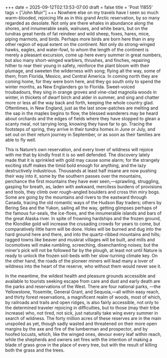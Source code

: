 +++
date = 2025-09-12T02:13:53-07:00
draft = false
title = 'Post 11855'
tags = ["John Muir"]
+++
Nowhere else on my travels have I seen so much warm-blooded, rejoicing life as in this grand Arctic reservation, by so many regarded as desolate. Not only are there whales in abundance along the shores, and innumerable seals, walruses, and white bears, but on the tundras great herds of fat reindeer and wild sheep, foxes, hares, mice, piping marmots, and birds. Perhaps more birds are born here than in any other region of equal extent on the continent. Not only do strong-winged hawks, eagles, and water-fowl, to whom the length of the continent is merely a pleasant excursion, come up here every summer in great numbers, but also many short-winged warblers, thrushes, and finches, repairing hither to rear their young in safety, reinforce the plant bloom with their plumage, and sweeten the wilderness with song; flying all the way, some of them, from Florida, Mexico, and Central America. In coming north they are coming home, for they were born here, and they go south only to spend the winter months, as New Englanders go to Florida. Sweet-voiced troubadours, they sing in orange groves and vine-clad magnolia woods in winter, in thickets of dwarf birch and alder in summer, and sing and chatter more or less all the way back and forth, keeping the whole country glad. Oftentimes, in New England, just as the last snow-patches are melting and the sap in the maples begins to flow, the blessed wanderers may be heard about orchards and the edges of fields where they have stopped to glean a scanty meal, not tarrying long, knowing they have far to go. Tracing the footsteps of spring, they arrive in their tundra homes in June or July, and set out on their return journey in September, or as soon as their families are able to fly well.

This is Nature’s own reservation, and every lover of wildness will rejoice with me that by kindly frost it is so well defended. The discovery lately made that it is sprinkled with gold may cause some alarm; for the strangely exciting stuff makes the timid bold enough for anything, and the lazy destructively industrious. Thousands at least half insane are now pushing their way into it, some by the southern passes over the mountains, perchance the first mountains they have ever seen,—sprawling, struggling, gasping for breath, as, laden with awkward, merciless burdens of provisions and tools, they climb over rough-angled boulders and cross thin miry bogs. Some are going by the mountains and rivers to the eastward through Canada, tracing the old romantic ways of the Hudson Bay traders; others by Bering Sea and the Yukon, sailing all the way, getting glimpses perhaps of the famous fur-seals, the ice-floes, and the innumerable islands and bars of the great Alaska river. In spite of frowning hardships and the frozen ground, the Klondike gold will increase the crusading crowds for years to come, but comparatively little harm will be done. Holes will be burned and dug into the hard ground here and there, and into the quartz-ribbed mountains and hills; ragged towns like beaver and muskrat villages will be built, and mills and locomotives will make rumbling, screeching, disenchanting noises; but the miner’s pick will not be followed far by the plough, at least not until Nature is ready to unlock the frozen soil-beds with her slow-turning climate key. On the other hand, the roads of the pioneer miners will lead many a lover of wildness into the heart of the reserve, who without them would never see it.

In the meantime, the wildest health and pleasure grounds accessible and available to tourists seeking escape from care and dust and early death are the parks and reservations of the West. There are four national parks, —the Yellowstone, Yosemite, General Grant, and Sequoia,—all within easy reach, and thirty forest reservations, a magnificent realm of woods, most of which, by railroads and trails and open ridges, is also fairly accessible, not only to the determined traveler rejoicing in difficulties, but to those (may their tribe increase) who, not tired, not sick, just naturally take wing every summer in search of wildness. The forty million acres of these reserves are in the main unspoiled as yet, though sadly wasted and threatened on their more open margins by the axe and fire of the lumberman and prospector, and by hoofed locusts, which, like the winged ones, devour every leaf within reach, while the shepherds and owners set fires with the intention of making a blade of grass grow in the place of every tree, but with the result of killing both the grass and the trees.
